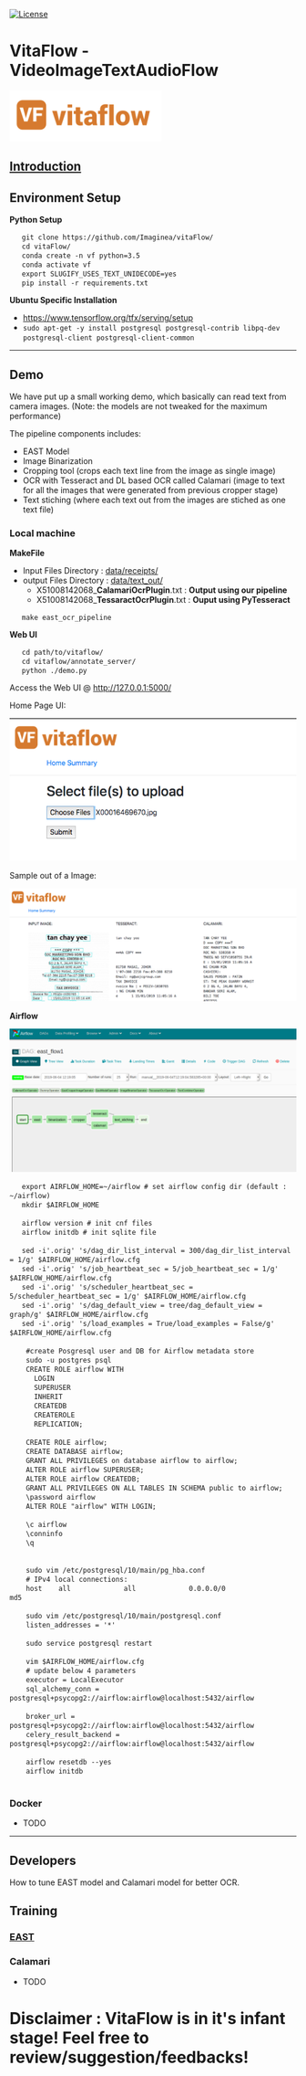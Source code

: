 [![License](https://img.shields.io/badge/license-Apache%202.0-blue.svg)](https://github.com/imaginea/vitaflow/blob/master/LICENSE)


# VitaFlow - VideoImageTextAudioFlow
 ![](vitaflow-logo.png)

## [Introduction](what_is_vitaflow.md)

## Environment Setup

**Python Setup**

```
   git clone https://github.com/Imaginea/vitaFlow/
   cd vitaFlow/
   conda create -n vf python=3.5
   conda activate vf
   export SLUGIFY_USES_TEXT_UNIDECODE=yes
   pip install -r requirements.txt
```

**Ubuntu Specific Installation**
- https://www.tensorflow.org/tfx/serving/setup
- `sudo apt-get -y install postgresql postgresql-contrib libpq-dev postgresql-client postgresql-client-common`


---------------------------------------------------------------------------------------------------------

## Demo  
We have put up a small working demo, which basically can read text from camera images. (Note: the models are not tweaked for the maximum performance)   

The pipeline components includes:   
 - EAST Model
 - Image Binarization 
 - Cropping tool (crops each text line from the image as single image)
 - OCR with Tesseract and DL based OCR called Calamari  (image to text for all the images that were generated from previous cropper stage)
 - Text stiching (where each text out from the images are stiched as one text file)
 
### Local machine

**MakeFile**  

- Input Files Directory : [data/receipts/](data/receipts/)
- output  Files Directory : [data/text_out/](data/text_out/)
  - X51008142068_**CalamariOcrPlugin**.txt : **Output using our pipeline**
  - X51008142068_**TessaractOcrPlugin**.txt : **Ouput using PyTesseract**
  
```
   make east_ocr_pipeline
```

**Web UI**
```
   cd path/to/vitaflow/
   cd vitaflow/annotate_server/
   python ./demo.py
```
Access the Web UI @ http://127.0.0.1:5000/

Home Page UI:

![](docs/images/vitaflow_annotation_tool_demo_start.png)

Sample out of a Image:

![](docs/images/vitaflow_annotation_tool_demo_end.png)


**Airflow**

![](docs/images/east_airflow.png)

```
   export AIRFLOW_HOME=~/airflow # set airflow config dir (default : ~/airflow)
   mkdir $AIRFLOW_HOME

   airflow version # init cnf files
   airflow initdb # init sqlite file

   sed -i'.orig' 's/dag_dir_list_interval = 300/dag_dir_list_interval = 1/g' $AIRFLOW_HOME/airflow.cfg
   sed -i'.orig' 's/job_heartbeat_sec = 5/job_heartbeat_sec = 1/g' $AIRFLOW_HOME/airflow.cfg
   sed -i'.orig' 's/scheduler_heartbeat_sec = 5/scheduler_heartbeat_sec = 1/g' $AIRFLOW_HOME/airflow.cfg
   sed -i'.orig' 's/dag_default_view = tree/dag_default_view = graph/g' $AIRFLOW_HOME/airflow.cfg
   sed -i'.orig' 's/load_examples = True/load_examples = False/g' $AIRFLOW_HOME/airflow.cfg
    
    #create Posgresql user and DB for Airflow metadata store
    sudo -u postgres psql
    CREATE ROLE airflow WITH
      LOGIN
      SUPERUSER
      INHERIT
      CREATEDB
      CREATEROLE
      REPLICATION;
      
    CREATE ROLE airflow;
    CREATE DATABASE airflow;
    GRANT ALL PRIVILEGES on database airflow to airflow;
    ALTER ROLE airflow SUPERUSER;
    ALTER ROLE airflow CREATEDB;
    GRANT ALL PRIVILEGES ON ALL TABLES IN SCHEMA public to airflow;
    \password airflow
    ALTER ROLE "airflow" WITH LOGIN;
    
    \c airflow
    \conninfo 
    \q
    
    
    sudo vim /etc/postgresql/10/main/pg_hba.conf
    # IPv4 local connections:
    host    all             all             0.0.0.0/0               md5
    
    sudo vim /etc/postgresql/10/main/postgresql.conf
    listen_addresses = '*'
    
    sudo service postgresql restart
    
    vim $AIRFLOW_HOME/airflow.cfg
    # update below 4 parameters
    executor = LocalExecutor
    sql_alchemy_conn = postgresql+psycopg2://airflow:airflow@localhost:5432/airflow
    
    broker_url = postgresql+psycopg2://airflow:airflow@localhost:5432/airflow
    celery_result_backend = postgresql+psycopg2://airflow:airflow@localhost:5432/airflow
    
    airflow resetdb --yes
    airflow initdb
  
```

### Docker
- TODO 

---------------------------------------------------------------------------------------------------------

## Developers
How to tune EAST model and Calamari model for better OCR.

## Training

### [EAST](vitaflow/playground/east/README.md)

### Calamari
- TODO

# Disclaimer : VitaFlow is in it's infant stage! Feel free to review/suggestion/feedbacks!
